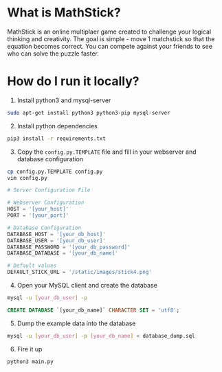 # What is MathStick?
MathStick is an online multiplaer game created to challenge your logical thinking and creativity. 
The goal is simple - move 1 matchstick so that the equation becomes correct. You can compete against your friends to see who can
solve the puzzle faster.

# How do I run it locally?

1. Install python3 and mysql-server

```bash
sudo apt-get install python3 python3-pip mysql-server
```

2. Install python dependencies

```bash
pip3 install -r requirements.txt
```

3. Copy the ```config.py.TEMPLATE``` file and fill in your webserver and database configuration

```bash
cp config.py.TEMPLATE config.py
vim config.py
```

```python
# Server Configuration File

# Webserver Configuration
HOST = '[your_host]'
PORT = '[your_port]'

# Database Configuration
DATABASE_HOST = '[your_db_host]'
DATABASE_USER = '[your_db_user]'
DATABASE_PASSWORD = '[your_db_password]'
DATABASE_DATABASE = '[your_db_name]'

# Default values
DEFAULT_STICK_URL = '/static/images/stick4.png'
```

4. Open your MySQL client and create the database

```bash
mysql -u [your_db_user] -p
```

```sql
CREATE DATABASE `[your_db_name]` CHARACTER SET = 'utf8';
```

5. Dump the example data into the database

```bash
mysql -u [your_db_user] -p [your_db_name] < database_dump.sql
```

6. Fire it up

```bash
python3 main.py
```
